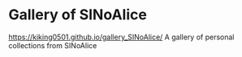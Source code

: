 # Gallery of SINoAlice
<a href="https://kiking0501.github.io/gallery_SINoAlice/" target="_blank"> https://kiking0501.github.io/gallery_SINoAlice/</a>
A gallery of personal collections from SINoAlice
